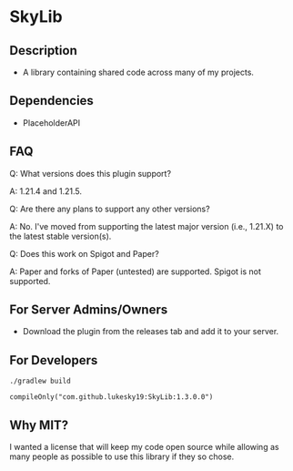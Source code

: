 # SkyLib
## Description
* A library containing shared code across many of my projects.

## Dependencies
* PlaceholderAPI

## FAQ
Q: What versions does this plugin support?

A: 1.21.4 and 1.21.5.

Q: Are there any plans to support any other versions?

A: No. I've moved from supporting the latest major version (i.e., 1.21.X) to the latest stable version(s).

Q: Does this work on Spigot and Paper?

A: Paper and forks of Paper (untested) are supported. Spigot is not supported.

## For Server Admins/Owners
* Download the plugin from the releases tab and add it to your server.

## For Developers
```./gradlew build```

```koitlin
compileOnly("com.github.lukesky19:SkyLib:1.3.0.0")
```

## Why MIT?
I wanted a license that will keep my code open source while allowing as many people as possible to use this library if they so chose.
